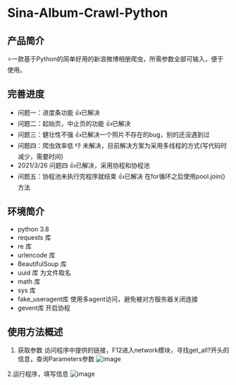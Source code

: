 # Sina-Album-Crawl-Python
## 产品简介

:star:一款基于Python的简单好用的新浪微博相册爬虫，所需参数全部可输入，便于使用。

## 完善进度
  - 问题一：进度条功能 :+1:已解决
  - 问题二：起始页，中止页的功能 :+1:已解决
  - 问题三：健壮性不强 :+1:已解决一个照片不存在的bug，别的还没遇到过
  - 问题四：爬虫效率低 :-1: 未解决，目前解决方案为采用多线程的方式(写代码时减少，需要时间)
  - 2021/3/26 问题四 :+1:已解决，采用协程和协程池
  - 问题五：协程池未执行完程序就结束 :+1:已解决 在for循环之后使用pool.join()方法

## 环境简介
- python 3.8
- requests 库 
- re 库
- urlencode 库
- BeautifulSoup 库
- uuid 库 为文件取名
- math 库 
- sys 库
- fake_useragent库 使用多agent访问，避免被对方服务器关闭连接
- gevent库 开启协程 
  
## 使用方法概述
1. 获取参数
  访问程序中提供的链接，F12进入network模块，寻找get_all?开头的信息，查询Parameters参数
  ![image](https://user-images.githubusercontent.com/63215608/111478595-2f50b180-876b-11eb-8b9b-cdc9657435dc.png)
  
2.运行程序，填写信息
![image](https://user-images.githubusercontent.com/63215608/111477885-843ff800-876a-11eb-9dc3-69506f6ba87e.png)
